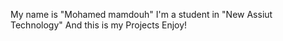 My name is "Mohamed mamdouh"
I'm a student in "New Assiut Technology"
And this is my Projects 
Enjoy! 

